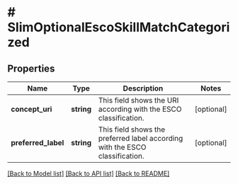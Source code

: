 # # SlimOptionalEscoSkillMatchCategorized

## Properties

Name | Type | Description | Notes
------------ | ------------- | ------------- | -------------
**concept_uri** | **string** | This field shows the URI according with the ESCO classification. | [optional]
**preferred_label** | **string** | This field shows the preferred label according with the ESCO classification. | [optional]

[[Back to Model list]](../../README.md#models) [[Back to API list]](../../README.md#endpoints) [[Back to README]](../../README.md)
